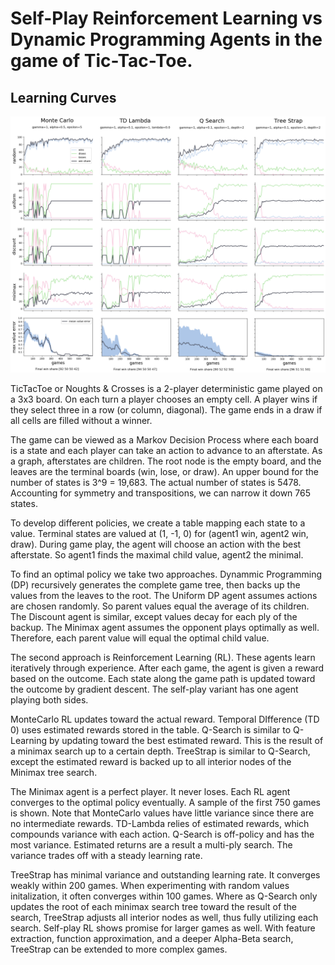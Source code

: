 # Self-Play Reinforcement Learning vs Dynamic Programming Agents in the game of Tic-Tac-Toe.
## Learning Curves
![alt text](https://github.com/rajtyagi2718/tic-tac-toe/blob/master/data/plots.svg)

TicTacToe or Noughts & Crosses is a 2-player deterministic game played on a 3x3 board. On each turn a player chooses an empty cell. A player wins if they select three in a row (or column, diagonal). The game ends in a draw if all cells are filled without a winner.

The game can be viewed as a Markov Decision Process where each board is a state and each player can take an action to advance to an afterstate. As a graph, afterstates are children. The root node is the empty board, and the leaves are the terminal boards (win, lose, or draw).  An upper bound for the number of states is 3^9 = 19,683. The actual number of states is 5478. Accounting for symmetry and transpositions, we can narrow it down 765 states.

To develop different policies, we create a table mapping each state to a value. Terminal states are valued at (1, -1, 0) for (agent1 win, agent2 win, draw). During game play, the agent will choose an action with the best afterstate. So agent1 finds the maximal child value, agent2 the minimal.

To find an optimal policy we take two approaches. Dynammic Programming (DP) recursively generates the complete game tree, then backs up the values from the leaves to the root. The Uniform DP agent assumes actions are chosen randomly. So parent values equal the average of its children. The Discount agent is similar, except values decay for each ply of the backup. The Minimax agent assumes the opponent plays optimally as well. Therefore, each parent value will equal the optimal child value.

The second approach is Reinforcement Learning (RL). These agents learn iteratively through experience. After each game, the agent is given a reward based on the outcome. Each state along the game path is updated toward the outcome by gradient descent. The self-play variant has one agent playing both sides.

MonteCarlo RL updates toward the actual reward. Temporal DIfference (TD 0) uses estimated rewards stored in the table. Q-Search is similar to Q-Learning by updating toward the best estimated reward. This is the result of a minimax search up to a certain depth.  TreeStrap is similar to Q-Search, except the estimated reward is backed up to all interior nodes of the Minimax tree search.

The Minimax agent is a perfect player. It never loses. Each RL agent converges to the optimal policy eventually. A sample of the first 750 games is shown. Note that MonteCarlo values have little variance since there are no intermediate rewards. TD-Lambda relies of estimated rewards, which compounds variance with each action. Q-Search is off-policy and has the most variance. Estimated returns are a result a multi-ply search. The variance trades off with a steady learning rate.

TreeStrap has minimal variance and outstanding learning rate. It converges weakly within 200 games. When experimenting with random values initalization, it often converges within 100 games. Where as Q-Search only updates the root of each minimax search tree toward the result of the search, TreeStrap adjusts all interior nodes as well, thus fully utilizing each search. Self-play RL shows promise for larger games as well. With feature extraction, function approximation, and a deeper Alpha-Beta search, TreeStrap can be extended to more complex games.
